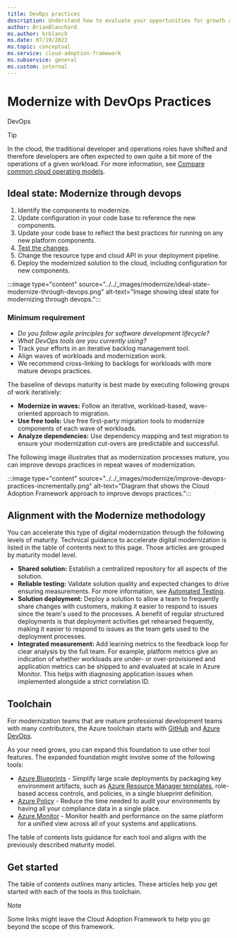 ```yaml
---
title: DevOps practices
description: Understand how to evaluate your opportunities for growth and align with the modernize methodology.
author: BrianBlanchard
ms.author: brblanch
ms.date: 07/19/2022
ms.topic: conceptual
ms.service: cloud-adoption-framework
ms.subservice: general
ms.custom: internal
---
```


<!--
Dependencies: cross linking​
Review the current TOC under CAF/Adopt/Innovate/Best practices/Empower adoption for other cross linking suggestions.-->

# Modernize with DevOps Practices

DevOps

> [!TIP]
> In the cloud, the traditional developer and operations roles have shifted and therefore developers are often expected to own quite a bit more of the operations of a given workload. For more information, see [Compare common cloud operating models](/azure/cloud-adoption-framework/operating-model/compare.md).

## Ideal state: Modernize through devops

1. Identify the components to modernize.
2. Update configuration in your code base to reference the new components.
3. Update your code base to reflect the best practices for running on any new platform components.
4. [Test the changes](testing-architecture-modernization.md).
5. Change the resource type and cloud API in your deployment pipeline.
6. Deploy the modernized solution to the cloud, including configuration for new components.

:::image type="content" source="../../_images/modernize/ideal-state-modernize-through-devops.png" alt-text="Image showing ideal state for modernizing through devops.":::

### Minimum requirement

- *Do you follow agile principles for software development lifecycle?*
- *What DevOps tools are you currently using?*
- Track your efforts in an iterative backlog management tool.
- Align waves of workloads and modernization work.
- We recommend cross-linking to backlogs for workloads with more mature devops practices.

The baseline of devops maturity is best made by executing following groups of work iteratively:

- **Modernize in waves:** Follow an iterative, workload-based, wave-oriented approach to migration.
- **Use free tools:** Use free first-party migration tools to modernize components of each wave of workloads.
- **Analyze dependencies:** Use dependency mapping and test migration to ensure your modernization cut-overs are predictable and successful.

The following image illustrates that as modernization processes mature, you can improve devops practices in repeat waves of modernization.

:::image type="content" source="../../_images/modernize/improve-devops-practices-incrementally.png" alt-text="Diagram that shows the Cloud Adoption Framework approach to improve devops practices.":::

## Alignment with the Modernize methodology

You can accelerate this type of digital modernization through the following levels of maturity. Technical guidance to accelerate digital modernization is listed in the table of contents next to this page. Those articles are grouped by maturity model level.

- **Shared solution:** Establish a centralized repository for all aspects of the solution.
- **Reliable testing:** Validate solution quality and expected changes to drive ensuring measurements. For more information, see [Automated Testing](/azure/architecture/framework/devops/release-engineering-testing).
- **Solution deployment:** Deploy a solution to allow a team to frequently share changes with customers, making it easier to respond to issues since the team's used to the processes. A benefit of regular structured deployments is that deployment activities get rehearsed frequently, making it easier to respond to issues as the team gets used to the deployment processes.
- **Integrated measurement:** Add learning metrics to the feedback loop for clear analysis by the full team. For example, platform metrics give an indication of whether workloads are under- or over-provisioned and application metrics can be shipped to and evaluated at scale in Azure Monitor.  This helps with diagnosing application issues when implemented alongside a strict correlation ID.

## Toolchain

For modernization teams that are mature professional development teams with many contributors, the Azure toolchain starts with [GitHub](https://github.com/) and [Azure DevOps](https://azure.microsoft.com/services/devops/).

As your need grows, you can expand this foundation to use other tool features. The expanded foundation might involve some of the following tools:

- [Azure Blueprints](https://azure.microsoft.com/services/blueprints/) - Simplify large scale deployments by packaging key environment artifacts, such as [Azure Resource Manager templates](/azure/azure-resource-manager/templates/overview), role-based access controls, and policies, in a single blueprint definition.
- [Azure Policy](https://azure.microsoft.com/services/azure-policy/) - Reduce the time needed to audit your environments by having all your compliance data in a single place.
- [Azure Monitor](https://www.logicmonitor.com/lp/azure-monitoring) - Monitor health and performance on the same platform for a unified view across all of your systems and applications.

The table of contents lists guidance for each tool and aligns with the previously described maturity model.

## Get started

The table of contents outlines many articles. These articles help you get started with each of the tools in this toolchain.

> [!NOTE]
> Some links might leave the Cloud Adoption Framework to help you go beyond the scope of this framework.

